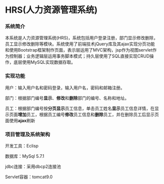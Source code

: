 # HRS(人力资源管理系统)

### 系统简介

本系统是人力资源管理系统(HRS)，系统包括用户登录注册，部门显示修改删除，员工显示修改删除等模块。系统使用了前端技术jQuery库及其ajax实现分页功能和使用Bootstrap框架制作页面，表示层运用了MVC架构，jsp作为视图servlet作为控制器；业务逻辑层运用事务脚本模式；持久层使用了SQL直接实现CRUD操作，底层使用MySQL实现数据存取。

### 实现功能

用户：输入用户名和密码登录，输入用户名，密码和邮箱注册。

部门：根据部门编号**显示**、**修改**和**删除**部门的编号、名称和地址。 

员工：根据部门编号按**分页显示**员工信息，单击员工姓名**显示**员工信息详情，在显示页面**增加**员工，根据员工编号**修改**员工信息和**删除**员工，并在删除员工后显示页面使用**ajax**刷新

### 项目管理及系统架构

开发工具：Eclisp

数据库：MySql 5.7.1

jdbc连接：采用dbcp2连接池

Servlet容器：tomcat9.0
